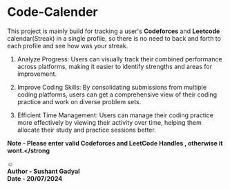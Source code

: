 # Code-Calender

This project is mainly build for tracking a user's <b>Codeforces</b> and <b>Leetcode</b> calendar(Streak) in a single profile, 
so there is no need to back and forth to each profile and see how was your streak.

1. Analyze Progress: Users can visually track their combined performance across platforms, making it easier to identify strengths and areas for improvement.

2. Improve Coding Skills: By consolidating submissions from multiple coding platforms, users can get a comprehensive view of their coding practice and work on diverse problem sets.

3. Efficient Time Management: Users can manage their coding practice more effectively by viewing their activity over time, helping them allocate their study and practice sessions better.

<strong>Note - Please enter valid Codeforces and LeetCode Handles , otherwise it wont.</strong

  ☺️\
Author - Sushant Gadyal\
Date - 20/07/2024 
